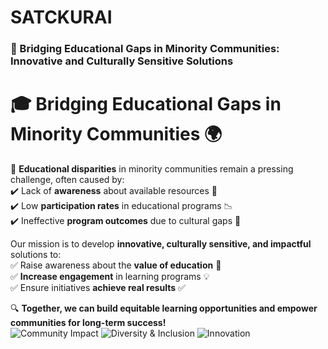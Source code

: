 # SATCKURAI
### 🚀 Bridging Educational Gaps in Minority Communities: Innovative and Culturally Sensitive Solutions
# 🎓 Bridging Educational Gaps in Minority Communities 🌍  

🚀 **Educational disparities** in minority communities remain a pressing challenge, often caused by:  
✔️ Lack of **awareness** about available resources 📢  
✔️ Low **participation rates** in educational programs 📉  
✔️ Ineffective **program outcomes** due to cultural gaps 🏫  

Our mission is to develop **innovative, culturally sensitive, and impactful** solutions to:  
✅ Raise awareness about the **value of education** 🎯  
✅ **Increase engagement** in learning programs 💡  
✅ Ensure initiatives **achieve real results** ✅  

🔍 **Together, we can build equitable learning opportunities and empower communities for long-term success!**  
![Community Impact](https://img.shields.io/badge/Impact-Education-blue)
![Diversity & Inclusion](https://img.shields.io/badge/Diversity-&%20Inclusion-green)
![Innovation](https://img.shields.io/badge/Innovation-Solutions-orange)




